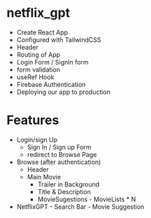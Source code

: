 # netflix_gpt

- Create React App
- Configured with TailwindCSS
- Header
- Routing of App
- Login Form / SignIn form
- form validation
- useRef Hook
- Firebase Authentication
- Deploying our app to production

# Features

- Login/sign Up
    - Sign In / Sign up Form
    - redirect to Browse Page
- Browse (after authentication)
  - Header
  - Main Movie
       - Trailer in Background
       - Title & Description
       - MovieSugestions
             - MovieLists * N
- NetflixGPT
      - Search Bar
      - Movie Suggestion                 